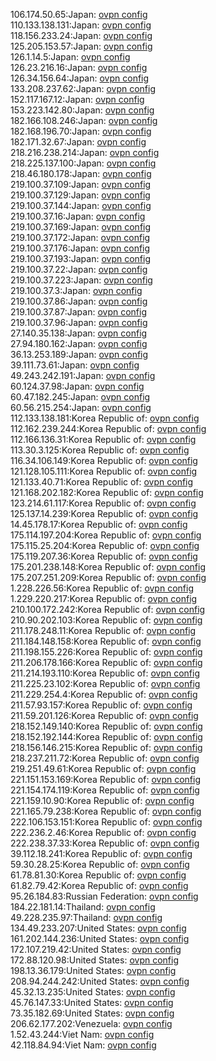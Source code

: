 106.174.50.65:Japan: [ovpn config](vpn/106_174_50_65.ovpn)  
110.133.138.131:Japan: [ovpn config](vpn/110_133_138_131.ovpn)  
118.156.233.24:Japan: [ovpn config](vpn/118_156_233_24.ovpn)  
125.205.153.57:Japan: [ovpn config](vpn/125_205_153_57.ovpn)  
126.1.14.5:Japan: [ovpn config](vpn/126_1_14_5.ovpn)  
126.23.216.16:Japan: [ovpn config](vpn/126_23_216_16.ovpn)  
126.34.156.64:Japan: [ovpn config](vpn/126_34_156_64.ovpn)  
133.208.237.62:Japan: [ovpn config](vpn/133_208_237_62.ovpn)  
152.117.167.12:Japan: [ovpn config](vpn/152_117_167_12.ovpn)  
153.223.142.80:Japan: [ovpn config](vpn/153_223_142_80.ovpn)  
182.166.108.246:Japan: [ovpn config](vpn/182_166_108_246.ovpn)  
182.168.196.70:Japan: [ovpn config](vpn/182_168_196_70.ovpn)  
182.171.32.67:Japan: [ovpn config](vpn/182_171_32_67.ovpn)  
218.216.238.214:Japan: [ovpn config](vpn/218_216_238_214.ovpn)  
218.225.137.100:Japan: [ovpn config](vpn/218_225_137_100.ovpn)  
218.46.180.178:Japan: [ovpn config](vpn/218_46_180_178.ovpn)  
219.100.37.109:Japan: [ovpn config](vpn/219_100_37_109.ovpn)  
219.100.37.129:Japan: [ovpn config](vpn/219_100_37_129.ovpn)  
219.100.37.144:Japan: [ovpn config](vpn/219_100_37_144.ovpn)  
219.100.37.16:Japan: [ovpn config](vpn/219_100_37_16.ovpn)  
219.100.37.169:Japan: [ovpn config](vpn/219_100_37_169.ovpn)  
219.100.37.172:Japan: [ovpn config](vpn/219_100_37_172.ovpn)  
219.100.37.176:Japan: [ovpn config](vpn/219_100_37_176.ovpn)  
219.100.37.193:Japan: [ovpn config](vpn/219_100_37_193.ovpn)  
219.100.37.22:Japan: [ovpn config](vpn/219_100_37_22.ovpn)  
219.100.37.223:Japan: [ovpn config](vpn/219_100_37_223.ovpn)  
219.100.37.3:Japan: [ovpn config](vpn/219_100_37_3.ovpn)  
219.100.37.86:Japan: [ovpn config](vpn/219_100_37_86.ovpn)  
219.100.37.87:Japan: [ovpn config](vpn/219_100_37_87.ovpn)  
219.100.37.96:Japan: [ovpn config](vpn/219_100_37_96.ovpn)  
27.140.35.138:Japan: [ovpn config](vpn/27_140_35_138.ovpn)  
27.94.180.162:Japan: [ovpn config](vpn/27_94_180_162.ovpn)  
36.13.253.189:Japan: [ovpn config](vpn/36_13_253_189.ovpn)  
39.111.73.61:Japan: [ovpn config](vpn/39_111_73_61.ovpn)  
49.243.242.191:Japan: [ovpn config](vpn/49_243_242_191.ovpn)  
60.124.37.98:Japan: [ovpn config](vpn/60_124_37_98.ovpn)  
60.47.182.245:Japan: [ovpn config](vpn/60_47_182_245.ovpn)  
60.56.215.254:Japan: [ovpn config](vpn/60_56_215_254.ovpn)  
112.133.138.181:Korea Republic of: [ovpn config](vpn/112_133_138_181.ovpn)  
112.162.239.244:Korea Republic of: [ovpn config](vpn/112_162_239_244.ovpn)  
112.166.136.31:Korea Republic of: [ovpn config](vpn/112_166_136_31.ovpn)  
113.30.3.125:Korea Republic of: [ovpn config](vpn/113_30_3_125.ovpn)  
116.34.106.149:Korea Republic of: [ovpn config](vpn/116_34_106_149.ovpn)  
121.128.105.111:Korea Republic of: [ovpn config](vpn/121_128_105_111.ovpn)  
121.133.40.71:Korea Republic of: [ovpn config](vpn/121_133_40_71.ovpn)  
121.168.202.182:Korea Republic of: [ovpn config](vpn/121_168_202_182.ovpn)  
123.214.61.117:Korea Republic of: [ovpn config](vpn/123_214_61_117.ovpn)  
125.137.14.239:Korea Republic of: [ovpn config](vpn/125_137_14_239.ovpn)  
14.45.178.17:Korea Republic of: [ovpn config](vpn/14_45_178_17.ovpn)  
175.114.197.204:Korea Republic of: [ovpn config](vpn/175_114_197_204.ovpn)  
175.115.25.204:Korea Republic of: [ovpn config](vpn/175_115_25_204.ovpn)  
175.119.207.36:Korea Republic of: [ovpn config](vpn/175_119_207_36.ovpn)  
175.201.238.148:Korea Republic of: [ovpn config](vpn/175_201_238_148.ovpn)  
175.207.251.209:Korea Republic of: [ovpn config](vpn/175_207_251_209.ovpn)  
1.228.226.56:Korea Republic of: [ovpn config](vpn/1_228_226_56.ovpn)  
1.229.220.217:Korea Republic of: [ovpn config](vpn/1_229_220_217.ovpn)  
210.100.172.242:Korea Republic of: [ovpn config](vpn/210_100_172_242.ovpn)  
210.90.202.103:Korea Republic of: [ovpn config](vpn/210_90_202_103.ovpn)  
211.178.248.11:Korea Republic of: [ovpn config](vpn/211_178_248_11.ovpn)  
211.184.148.158:Korea Republic of: [ovpn config](vpn/211_184_148_158.ovpn)  
211.198.155.226:Korea Republic of: [ovpn config](vpn/211_198_155_226.ovpn)  
211.206.178.166:Korea Republic of: [ovpn config](vpn/211_206_178_166.ovpn)  
211.214.193.110:Korea Republic of: [ovpn config](vpn/211_214_193_110.ovpn)  
211.225.23.102:Korea Republic of: [ovpn config](vpn/211_225_23_102.ovpn)  
211.229.254.4:Korea Republic of: [ovpn config](vpn/211_229_254_4.ovpn)  
211.57.93.157:Korea Republic of: [ovpn config](vpn/211_57_93_157.ovpn)  
211.59.201.126:Korea Republic of: [ovpn config](vpn/211_59_201_126.ovpn)  
218.152.149.140:Korea Republic of: [ovpn config](vpn/218_152_149_140.ovpn)  
218.152.192.144:Korea Republic of: [ovpn config](vpn/218_152_192_144.ovpn)  
218.156.146.215:Korea Republic of: [ovpn config](vpn/218_156_146_215.ovpn)  
218.237.211.72:Korea Republic of: [ovpn config](vpn/218_237_211_72.ovpn)  
219.251.49.61:Korea Republic of: [ovpn config](vpn/219_251_49_61.ovpn)  
221.151.153.169:Korea Republic of: [ovpn config](vpn/221_151_153_169.ovpn)  
221.154.174.119:Korea Republic of: [ovpn config](vpn/221_154_174_119.ovpn)  
221.159.10.90:Korea Republic of: [ovpn config](vpn/221_159_10_90.ovpn)  
221.165.79.238:Korea Republic of: [ovpn config](vpn/221_165_79_238.ovpn)  
222.106.153.151:Korea Republic of: [ovpn config](vpn/222_106_153_151.ovpn)  
222.236.2.46:Korea Republic of: [ovpn config](vpn/222_236_2_46.ovpn)  
222.238.37.33:Korea Republic of: [ovpn config](vpn/222_238_37_33.ovpn)  
39.112.18.241:Korea Republic of: [ovpn config](vpn/39_112_18_241.ovpn)  
59.30.28.25:Korea Republic of: [ovpn config](vpn/59_30_28_25.ovpn)  
61.78.81.30:Korea Republic of: [ovpn config](vpn/61_78_81_30.ovpn)  
61.82.79.42:Korea Republic of: [ovpn config](vpn/61_82_79_42.ovpn)  
95.26.184.83:Russian Federation: [ovpn config](vpn/95_26_184_83.ovpn)  
184.22.181.14:Thailand: [ovpn config](vpn/184_22_181_14.ovpn)  
49.228.235.97:Thailand: [ovpn config](vpn/49_228_235_97.ovpn)  
134.49.233.207:United States: [ovpn config](vpn/134_49_233_207.ovpn)  
161.202.144.236:United States: [ovpn config](vpn/161_202_144_236.ovpn)  
172.107.219.42:United States: [ovpn config](vpn/172_107_219_42.ovpn)  
172.88.120.98:United States: [ovpn config](vpn/172_88_120_98.ovpn)  
198.13.36.179:United States: [ovpn config](vpn/198_13_36_179.ovpn)  
208.94.244.242:United States: [ovpn config](vpn/208_94_244_242.ovpn)  
45.32.13.235:United States: [ovpn config](vpn/45_32_13_235.ovpn)  
45.76.147.33:United States: [ovpn config](vpn/45_76_147_33.ovpn)  
73.35.182.69:United States: [ovpn config](vpn/73_35_182_69.ovpn)  
206.62.177.202:Venezuela: [ovpn config](vpn/206_62_177_202.ovpn)  
1.52.43.244:Viet Nam: [ovpn config](vpn/1_52_43_244.ovpn)  
42.118.84.94:Viet Nam: [ovpn config](vpn/42_118_84_94.ovpn)  
